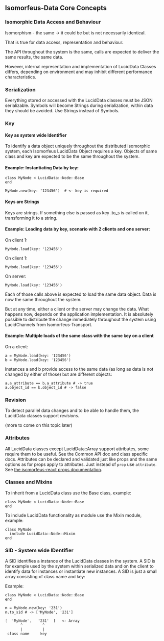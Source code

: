 ## Isomorfeus-Data Core Concepts

### Isomorphic Data Access and Behaviour

Isomorphism - the same -> it could be but is not necessarily identical.

That is true for data access, representation and behaviour.

The API throughout the system is the same, calls are expected to deliver the same results, the same data.

However, internal representation and implementation of LucidData Classes differs, depending on environment and
may inhibit different performance characteristics.

### Serialization

Everything stored or accessed with the LucidData classes must be JSON serializable.
Symbols will become Strings during serialization, within data they should be avoided. Use Strings instead of Symbols.

### Key

#### Key as system wide Identifier

To identify a data object uniquely throughout the distributed isomorphic system, each Isomorfeus LucidData Object requires a key.
Objects of same class and key are expected to be the same throughout the system.

#### Example: Instantiating Data by key:
```
class MyNode < LucidData::Node::Base
end

MyNode.new(key: '123456')  # <- key is required 
```

#### Keys are Strings

Keys are strings. If something else is passed as key .to_s is called on it, transforming it to a string.

#### Example: Loading data by key, scenario with 2 clients and one server:

On client 1:
```
MyNode.load(key: '123456')
```

On client 1:
```
MyNode.load(key: '123456')
```

On server:
```
MyNode.load(key: '123456')
```

Each of those calls above is expected to load the same data object.
Data is now the same throughout the system.

But at any time, either a client or the server may change the data. What happens now, depends on the application implementation.
It is absolutely possible to distribute the change immediately throughout the system using LucidChannels from Isomorfeus-Transport.

#### Example: Multiple loads of the same class with the same key on a client
On a client:
```
a = MyNode.load(key: '123456')
b = MyNode.load(key: '123456')
```

Instances a and b provide access to the same data (as long as data is not changed by either of those) but are different objects:

```
a.a_attribute == b.a_attribute # -> true
a.object_id == b.object_id # -> false
``` 

### Revision

To detect parallel data changes and to be able to handle them, the LucidData classes support *revisions*.

 (more to come on this topic later)

### Attributes

All LucidData classes except LucidData::Array support attributes, some require them to be useful. See the Common API doc and class specific docs.
Attributes can be declared and validated just like props and the same options as for props apply to attributes. Just instead of `prop` use `attribute`.
See [the isomorfeus-react props documentation](https://github.com/isomorfeus/isomorfeus-react/blob/master/ruby/docs/props.md#prop-declaration).

### Classes and Mixins

To inherit from a LucidData class use the Base class, example:
```
class MyNode < LucidData::Node::Base
end
```

To include LucidData functionality as module use the Mixin module, example:
```
class MyNode
  include LucidData::Node::Mixin
end
```

### SID - System wide IDentifier

A SID identifies a instance of the LucidData classes in the system.
A SID is for example used by the system within serialized data and on the client to identify data for instances or instantiate new instances.
A SID is just a small array consisting of class name and key:

Example: 
```
class MyNode < LucidData::Node::Base
end

n = MyNode.new(key: '231')
n.to_sid # -> ['MyNode', '231']
```


```
[  'MyNode',   '231'  ]   <- Array
       ^         ^
       |         |
 class name     key
```

